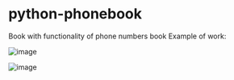 # python-phonebook
Book with functionality of phone numbers book
Example of work:


![image](https://user-images.githubusercontent.com/68047393/125172660-90414100-e1c3-11eb-83ea-e509759c14d2.png)

![image](https://user-images.githubusercontent.com/68047393/125172670-a64f0180-e1c3-11eb-8014-bb90b8ed1b1d.png)
